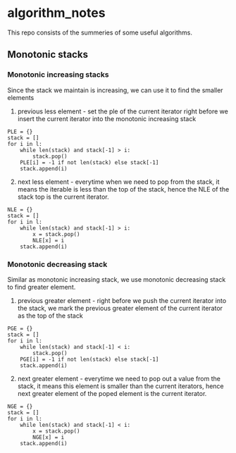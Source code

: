 # algorithm_notes
This repo consists of the summeries of some useful algorithms.

## Monotonic stacks

### Monotonic increasing stacks

Since the stack we maintain is increasing, we can use it to find the smaller elements

1. previous less element - set the ple of the current iterator right before we insert the current iterator into the monotonic increasing stack
```
PLE = {}
stack = []
for i in l:
	while len(stack) and stack[-1] > i:
		stack.pop()
	PLE[i] = -1 if not len(stack) else stack[-1]
	stack.append(i) 
```
2. next less element - everytime when we need to pop from the stack, it means the iterable is less than the top of the stack, hence the NLE of the stack top is the current iterator. 
```
NLE = {}
stack = []
for i in l:
	while len(stack) and stack[-1] > i:
		x = stack.pop()
		NLE[x] = i
	stack.append(i)
```

### Monotonic decreasing stack

Similar as monotonic increasing stack, we use monotonic decreasing stack to find greater element.

1. previous greater element - right before we push the current iterator into the stack,
we mark the previous greater element of the current iterator as the top of the stack
```
PGE = {}
stack = []
for i in l:
	while len(stack) and stack[-1] < i:
		stack.pop()
	PGE[i] = -1 if not len(stack) else stack[-1]
	stack.append(i)
```

2. next greater element - everytime we need to pop out a value from the stack, it means this element is smaller than the current iterators, hence next greater element of the poped element is the current iterator.

```
NGE = {}
stack = []
for i in l:
	while len(stack) and stack[-1] < i:
		x = stack.pop()
		NGE[x] = i
	stack.append(i)
```
